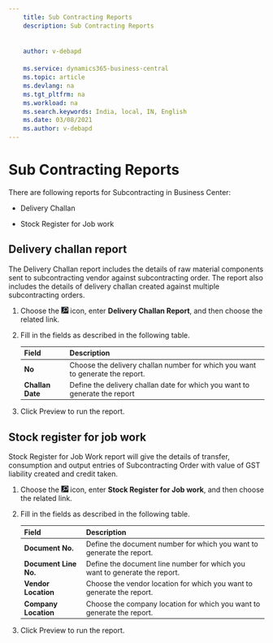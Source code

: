 ```yaml
---
    title: Sub Contracting Reports
    description: Sub Contracting Reports

    
    author: v-debapd

    ms.service: dynamics365-business-central
    ms.topic: article
    ms.devlang: na
    ms.tgt_pltfrm: na
    ms.workload: na
    ms.search.keywords: India, local, IN, English
    ms.date: 03/08/2021
    ms.author: v-debapd
---
```



# Sub Contracting Reports


There are following reports for Subcontracting in Business Center:

  - Delivery Challan

  - Stock Register for Job work


## Delivery challan report

The Delivery Challan report includes the details of raw material components sent to subcontracting vendor against subcontracting order. The report also includes the details of delivery challan created against multiple subcontracting orders.

1. Choose the ![Search for Page or Report](image/search_small.png "Search for Page or Report icon") icon, enter **Delivery Challan Report**, and then choose the related link. 
2. Fill in the fields as described in the following table.

    |Field|Description| 
    |---------------------------------|---------------------------------------|  
    |**No**|Choose the delivery challan number for which you want to generate the report.|
    |**Challan Date**|Define the delivery challan date for which you want to generate the report|

3. Click Preview to run the report.


## Stock register for job work 

Stock Register for Job Work report will give the details of transfer, consumption and output entries of Subcontracting Order with value of GST liability created and credit taken.

1. Choose the ![Search for Page or Report](image/search_small.png "Search for Page or Report icon") icon, enter **Stock Register for Job work**, and then choose the related link. 
2. Fill in the fields as described in the following table.

    |Field|Description| 
    |---------------------------------|---------------------------------------|  
    |**Document No.**|Define the document number for which you want to generate the report.|
    |**Document Line No.**|Define the document line number for which you want to generate the report.|
    |**Vendor Location**|Choose the vendor location for which you want to generate the report.|
    |**Company Location**|Choose the company location for which you want to generate the report.|
    
3. Click Preview to run the report.